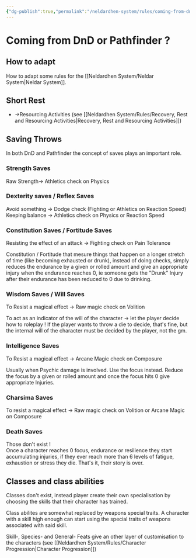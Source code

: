 ```yaml
---
{"dg-publish":true,"permalink":"/neldardhen-system/rules/coming-from-dn-d-pathfinder/"}
---
```



# Coming from DnD or Pathfinder ?
## How to adapt
How to adapt some rules for the [[Neldardhen System/Neldar System\|Neldar System]].
## Short Rest
- ->Resourcing Activities (see [[Neldardhen System/Rules/Recovery, Rest and Resourcing Activities\|Recovery, Rest and Resourcing Activities]])
## Saving Throws
In both DnD and Pathfinder the concept of saves plays an important role.

### Strength Saves
Raw Strength-> Athletics check on Physics

### Dexterity saves / Reflex Saves
Avoid something -> Dodge check (Fighting or Athletics on Reaction Speed)
Keeping balance -> Athletics check on Physics or Reaction Speed

### Constitution Saves / Fortitude Saves
Resisting the effect of an attack -> Fighting check on Pain Tolerance 

Constitution / Fortitude that mesure things that happen on a longer stretch of time (like becoming exhausted or drunk), instead of doing checks, simply reduces the endurance by a given or rolled amount and give an appropriate injury when the endurance reaches 0, ie someone gets the "Drunk" Injury after their endurance has been reduced to 0 due to drinking.



### Wisdom Saves / Will Saves
To Resist a magical effect -> Raw magic check on Volition

To act as an indicator of the will of the character -> let the player decide how to roleplay ! If the player wants to throw a die to decide, that's fine, but the internal will of the character must be decided by the player, not the gm.

### Intelligence Saves
To Resist a magical effect -> Arcane Magic check on Composure

Usually when Psychic damage is involved. Use the focus instead. Reduce the focus by a given or rolled amount and once the focus hits 0 give appropriate Injuries.

### Charsima Saves
To resist a magical effect -> Raw magic check on Volition or Arcane Magic on Composure 

### Death Saves
Those don't exist !  
Once a character reaches 0 focus, endurance or resilience they start accumulating injuries, if they ever reach more than 6 levels of fatigue, exhaustion or stress they die. That's it, their story is over. 

## Classes and class abilities
Classes don't exist, instead player create their own specialisation by choosing the skills that their character has trained.

Class abilites are somewhat replaced by weapons special traits. A character with a skill high enough can start using the special traits of weapons associated with said skill.

Skill-, Species- and General- Feats give an other layer of customisation to the characters (see [[Neldardhen System/Rules/Character Progression\|Character Progression]])